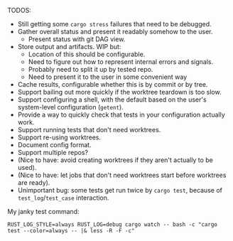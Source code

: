 TODOS:

 - Still getting some `cargo stress` failures that need to be debugged.
 - Gather overall status and present it readably somehow to the user.
   - Present status with git DAG view.
 - Store output and artifacts. WIP but:
   - Location of this should be configurable.
   - Need to figure out how to represent internal errors and signals.
   - Probably need to split it up by tested repo.
   - Need to present it to the user in some convenient way
 - Cache results, configurable whether this is by commit or by tree.
 - Support bailing out more quickly if the worktree teardown is too slow.
 - Support configuring a shell, with the default based on the user's
   system-level configuration (`getent`).
 - Provide a way to quickly check that tests in your configuration actually work.
 - Support running tests that don't need worktrees.
 - Support re-using worktrees.
 - Document config format.
 - Support multiple repos?
 - (Nice to have: avoid creating worktrees if they aren't actually to be used).
 - (Nice to have: let jobs that don't need worktrees start before worktrees are ready).
 - Unimportant bug: some tests get run twice by `cargo test`, because of
   `test_log`/`test_case` interaction.

My janky test command:

```
RUST_LOG_STYLE=always RUST_LOG=debug cargo watch -- bash -c "cargo test --color=always -- |& less -R -F -c"
```
